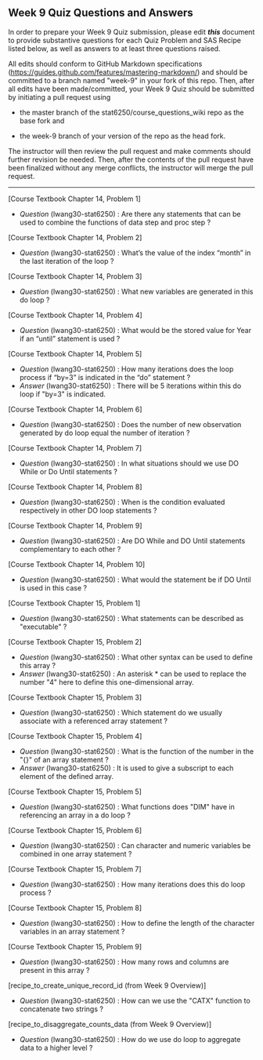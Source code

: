 ## Week 9 Quiz Questions and Answers

In order to prepare your Week 9 Quiz submission, please edit ***this*** document to provide substantive questions for each Quiz Problem and SAS Recipe listed below, as well as answers to at least three questions raised.

All edits should conform to GitHub Markdown specifications (https://guides.github.com/features/mastering-markdown/) and should be committed to a branch named "week-9" in your fork of this repo. Then, after all edits have been made/committed, your Week 9 Quiz should be submitted by initiating a pull request using

- the master branch of the stat6250/course_questions_wiki repo as the base fork and

- the week-9 branch of your version of the repo as the head fork.

The instructor will then review the pull request and make comments should further revision be needed. Then, after the contents of the pull request have been finalized without any merge conflicts, the instructor will merge the pull request.

********************************************************************************



[Course Textbook Chapter 14, Problem 1]
- *Question* (lwang30-stat6250) : Are there any statements that can be used to combine the functions of data step and proc step ?
 

[Course Textbook Chapter 14, Problem 2]
- *Question* (lwang30-stat6250) : What’s the value of the index “month” in the last iteration of the loop ?


[Course Textbook Chapter 14, Problem 3]
- *Question* (lwang30-stat6250) : What new variables are generated in this do loop ?


[Course Textbook Chapter 14, Problem 4]
- *Question* (lwang30-stat6250) : What would be the stored value for Year if an “until” statement is used ?


[Course Textbook Chapter 14, Problem 5]
- *Question* (lwang30-stat6250) : How many iterations does the loop process if “by=3” is indicated in the “do” statement ?
- *Answer* (lwang30-stat6250) : There will be 5 iterations within this do loop if "by=3" is indicated.

[Course Textbook Chapter 14, Problem 6]
- *Question* (lwang30-stat6250) : Does the number of new observation generated by do loop equal the number of iteration ?


[Course Textbook Chapter 14, Problem 7]
- *Question* (lwang30-stat6250) : In what situations should we use DO While or Do Until statements ?


[Course Textbook Chapter 14, Problem 8]
- *Question* (lwang30-stat6250) : When is the condition evaluated respectively in other DO loop statements ?


[Course Textbook Chapter 14, Problem 9]
- *Question* (lwang30-stat6250) : Are DO While and DO Until statements complementary to each other ?


[Course Textbook Chapter 14, Problem 10]
- *Question* (lwang30-stat6250) : What would the statement be if DO Until is used in this case ? 


[Course Textbook Chapter 15, Problem 1]
- *Question* (lwang30-stat6250) : What statements can be described as "executable" ?


[Course Textbook Chapter 15, Problem 2]
- *Question* (lwang30-stat6250) : What other syntax can be used to define this array ?
- *Answer* (lwang30-stat6250) : An asterisk * can be used to replace the number "4" here to define this one-dimensional array.


[Course Textbook Chapter 15, Problem 3]
- *Question* (lwang30-stat6250) : Which statement do we usually associate with a referenced array statement ?


[Course Textbook Chapter 15, Problem 4]
- *Question* (lwang30-stat6250) : What is the function of the number in the "{}" of an array statement ?
- *Answer* (lwang30-stat6250) : It is used to give a subscript to each element of the defined array.


[Course Textbook Chapter 15, Problem 5]
- *Question* (lwang30-stat6250) : What functions does "DIM" have in referencing an array in a do loop ?


[Course Textbook Chapter 15, Problem 6]
- *Question* (lwang30-stat6250) : Can character and numeric variables be combined in one array statement ? 


[Course Textbook Chapter 15, Problem 7]
- *Question* (lwang30-stat6250) : How many iterations does this do loop process ?


[Course Textbook Chapter 15, Problem 8]
- *Question* (lwang30-stat6250) : How to define the length of the character variables in an array statement ? 


[Course Textbook Chapter 15, Problem 9]
- *Question* (lwang30-stat6250) : How many rows and columns are present in this array ?


[recipe_to_create_unique_record_id (from Week 9 Overview)]
- *Question* (lwang30-stat6250) : How can we use the "CATX" function to concatenate two strings ? 


[recipe_to_disaggregate_counts_data (from Week 9 Overview)]
- *Question* (lwang30-stat6250) : How do we use do loop to aggregate data to a higher level ? 

